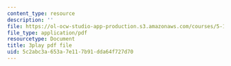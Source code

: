 ```yaml
---
content_type: resource
description: ''
file: https://ol-ocw-studio-app-production.s3.amazonaws.com/courses/5-111-principles-of-chemical-science-fall-2008/5c2abc3a653a7e117b91dda64f727d70_MBz0swcfztQ.pdf
file_type: application/pdf
resourcetype: Document
title: 3play pdf file
uid: 5c2abc3a-653a-7e11-7b91-dda64f727d70
---
```

